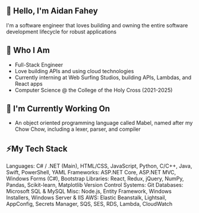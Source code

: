 ## 👋 Hello, I'm Aidan Fahey
I'm a software engineer that loves building and owning the entire software development lifecycle for robust applications

## 🌱 Who I Am
- Full-Stack Engineer
- Love building APIs and using cloud technologies
- Currently interning at Web Surfing Studios, building APIs, Lambdas, and React apps
- Computer Science @ the College of the Holy Cross (2021-2025)

## 🔭 I'm Currently Working On
- An object oriented programming language called Mabel, named after my Chow Chow, including a lexer, parser, and compiler

## ⚡My Tech Stack
Languages: C# / .NET (Main), HTML/CSS, JavaScript, Python, C/C++, Java, Swift, PowerShell, YAML
Frameworks: ASP.NET Core, ASP.NET MVC, Windows Forms (C#), Bootstrap
Libraries: React, Redux, jQuery, NumPy, Pandas, Scikit-learn, Matplotlib
Version Control Systems: Git
Databases: Microsoft SQL & MySQL
Misc: Node.js, Entity Framework, Windows Installers, Windows Server & IIS
AWS: Elastic Beanstalk, Lightsail, AppConfig, Secrets Manager, SQS, SES, RDS, Lambda, CloudWatch

